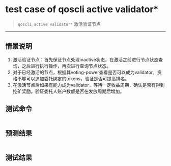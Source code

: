 # test case of qoscli active validator*

> `qoscli active validator*` 激活验证节点

---

## 情景说明

1. 激活验证节点：首先保证节点处理inactive状态，在激活之前进行节点状态查询，之后进行执行操作，再次进行查询节点状态。
2. 对于已经激活的节点，根据其voting-power查看是否可以成为validator，资格不够可以追加委托绑定的tokens，验证是否可提高排名。
3. 在激活节点后如果有能力成为validator，等待一定收益周期，确认是否有得到挖矿奖励。验证委托人账户数额是否在发放周期后增加。

## 测试命令

```bash

```

## 预测结果

```bash

```

## 测试结果

```bash

```
